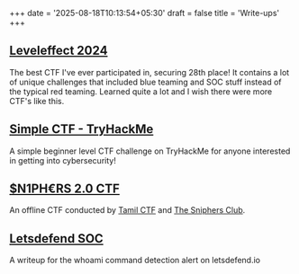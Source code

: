+++
date = '2025-08-18T10:13:54+05:30'
draft = false
title = 'Write-ups'
+++

## [Leveleffect 2024](https://github.com/quixel200/Leveleffect-2024-CTF-Writeups)

The best CTF I've ever participated in, securing 28th place! It contains a lot of unique challenges that included blue teaming and SOC stuff instead of the typical red teaming. Learned quite a lot and I wish there were more CTF's like this.

## [Simple CTF - TryHackMe](/writeups/simplectf)

A simple beginner level CTF challenge on TryHackMe for anyone interested in getting into cybersecurity!

## [$N1PH€RS 2.0 CTF](/writeups/sniphers)

An offline CTF conducted by [Tamil CTF](https://www.tamilctf.com/) and [The Sniphers Club](https://www.linkedin.com/company/sniphers-club/).

## [Letsdefend SOC](/writeups/whoami_command_detection)

A writeup for the whoami command detection alert on letsdefend.io
